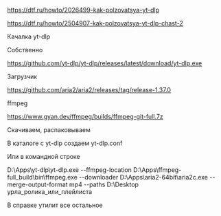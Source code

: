 https://dtf.ru/howto/2026499-kak-polzovatsya-yt-dlp

https://dtf.ru/howto/2504907-kak-polzovatsya-yt-dlp-chast-2

Качалка yt-dlp

Собственно

https://github.com/yt-dlp/yt-dlp/releases/latest/download/yt-dlp.exe

Загрузчик

https://github.com/aria2/aria2/releases/tag/release-1.37.0

ffmpeg

https://www.gyan.dev/ffmpeg/builds/ffmpeg-git-full.7z

Скачиваем, распаковываем

В каталоге с yt-dlp создаем yt-dlp.conf

Или в командной строке

D:\Apps\yt-dlp\yt-dlp.exe  --ffmpeg-location D:\Apps\ffmpeg-full_build\bin\ffmpeg.exe --downloader D:\Apps\aria2-64bit\aria2c.exe --merge-output-format mp4 --paths D:\Desktop урла_ролика_или_плейлиста

В справке утилит все остальное
